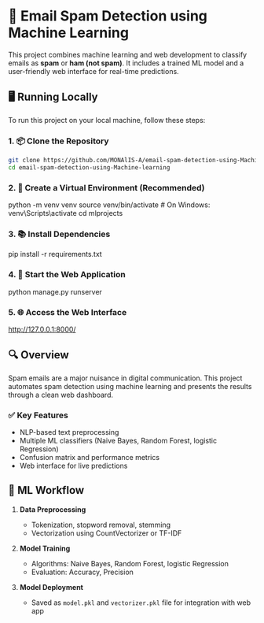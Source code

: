 # 📧 Email Spam Detection using Machine Learning

This project combines machine learning and web development to classify emails as **spam** or **ham (not spam)**. It includes a trained ML model and a user-friendly web interface for real-time predictions.

## 🖥️ Running Locally

To run this project on your local machine, follow these steps:

### 1. 📦 Clone the Repository

```bash
git clone https://github.com/MONAlIS-A/email-spam-detection-using-Machine-learning.git
cd email-spam-detection-using-Machine-learning
```

### 2. 🧪 Create a Virtual Environment (Recommended)
python -m venv venv
source venv/bin/activate  # On Windows: venv\Scripts\activate
cd mlprojects

### 3. 📚 Install Dependencies
pip install -r requirements.txt

### 4. 🚀 Start the Web Application
python manage.py runserver

### 5. 🌐 Access the Web Interface
http://127.0.0.1:8000/

## 🔍 Overview

Spam emails are a major nuisance in digital communication. This project automates spam detection using machine learning and presents the results through a clean web dashboard.

### ✅ Key Features

- NLP-based text preprocessing
- Multiple ML classifiers (Naive Bayes, Random Forest, logistic Regression)
- Confusion matrix and performance metrics
- Web interface for live predictions

## 🧠 ML Workflow

1. **Data Preprocessing**
   - Tokenization, stopword removal, stemming
   - Vectorization using CountVectorizer or TF-IDF

2. **Model Training**
   - Algorithms: Naive Bayes, Random Forest, logistic Regression
   - Evaluation: Accuracy, Precision

3. **Model Deployment**
   - Saved as `model.pkl` and `vectorizer.pkl` file for integration with web app


